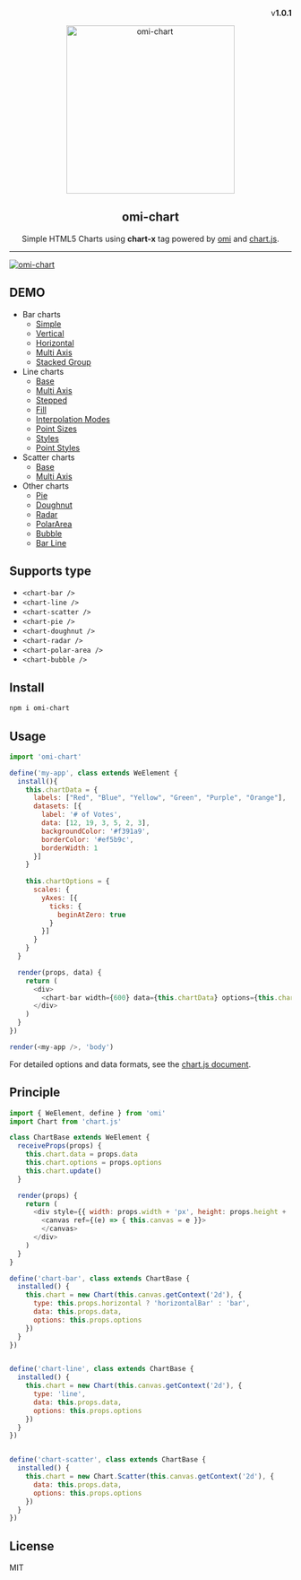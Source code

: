 ﻿<p align="right">v<strong>1.0.1</strong></p>
<p align="center"><img src="./assets/omi-chart.svg" alt="omi-chart" width="300"/></p>
<h2 align="center">omi-chart</h2>
<p  align="center">Simple HTML5 Charts using <strong>chart-x</strong> tag powered by <a href="https://github.com/Tencent/omi">omi</a> and <a href="https://www.chartjs.org/" rel="nofollow">chart.js</a>.</p>

---

[![omi-chart](./assets/omi-chart2.png)](https://tencent.github.io/omi/packages/omi-chart/repl/index.html)

## DEMO

- Bar charts
  - [Simple](https://tencent.github.io/omi/packages/omi-chart/repl/index.html)
  - [Vertical](https://tencent.github.io/omi/packages/omi-chart/repl/bar-vertical.html)
  - [Horizontal](https://tencent.github.io/omi/packages/omi-chart/repl/bar-horizontal.html)
  - [Multi Axis](https://tencent.github.io/omi/packages/omi-chart/repl/bar-multi-axis.html)
  - [Stacked Group](https://tencent.github.io/omi/packages/omi-chart/repl/bar-stacked-group.html)
- Line charts
  - [Base](https://tencent.github.io/omi/packages/omi-chart/repl/line-base.html)
  - [Multi Axis](https://tencent.github.io/omi/packages/omi-chart/repl/line-multi-axis.html)
  - [Stepped](https://tencent.github.io/omi/packages/omi-chart/repl/line-stepped.html)
  - [Fill](https://tencent.github.io/omi/packages/omi-chart/repl/line-fill.html)
  - [Interpolation Modes](https://tencent.github.io/omi/packages/omi-chart/repl/line-interpolation-modes.html)
  - [Point Sizes](https://tencent.github.io/omi/packages/omi-chart/repl/line-point-sizes.html)
  - [Styles](https://tencent.github.io/omi/packages/omi-chart/repl/line-styles.html)    
  - [Point Styles](https://tencent.github.io/omi/packages/omi-chart/repl/line-point-styles.html)    
- Scatter charts
  - [Base](https://tencent.github.io/omi/packages/omi-chart/repl/scatter-base.html)
  - [Multi Axis](https://tencent.github.io/omi/packages/omi-chart/repl/radar-multi-axis.html)
- Other charts
  - [Pie](https://tencent.github.io/omi/packages/omi-chart/repl/pie.html)
  - [Doughnut](https://tencent.github.io/omi/packages/omi-chart/repl/doughnut.html)
  - [Radar](https://tencent.github.io/omi/packages/omi-chart/repl/radar.html)
  - [PolarArea](https://tencent.github.io/omi/packages/omi-chart/repl/polar-area.html)
  - [Bubble](https://tencent.github.io/omi/packages/omi-chart/repl/bubble.html)
  - [Bar Line](https://tencent.github.io/omi/packages/omi-chart/repl/bar-line.html)

## Supports type

* `<chart-bar />`
* `<chart-line />`
* `<chart-scatter />`
* `<chart-pie />`
* `<chart-doughnut />`
* `<chart-radar />`
* `<chart-polar-area />`
* `<chart-bubble />`

## Install

```bash
npm i omi-chart
```

## Usage

```js
import 'omi-chart'

define('my-app', class extends WeElement {
  install(){
    this.chartData = {
      labels: ["Red", "Blue", "Yellow", "Green", "Purple", "Orange"],
      datasets: [{
        label: '# of Votes',
        data: [12, 19, 3, 5, 2, 3],
        backgroundColor: '#f391a9',
        borderColor: '#ef5b9c',
        borderWidth: 1
      }]
    }
    
    this.chartOptions = {
      scales: {
        yAxes: [{
          ticks: {
            beginAtZero: true
          }
        }]
      }
    }
  }

  render(props, data) {
    return (
      <div>
        <chart-bar width={600} data={this.chartData} options={this.chartOptions} />
      </div>
    )
  }
})

render(<my-app />, 'body')
```

For detailed options and data formats, see the [chart.js document](https://www.chartjs.org/docs/latest/).

## Principle

```js
import { WeElement, define } from 'omi'
import Chart from 'chart.js'

class ChartBase extends WeElement {
  receiveProps(props) {
    this.chart.data = props.data
    this.chart.options = props.options
    this.chart.update()
  }

  render(props) {
    return (
      <div style={{ width: props.width + 'px', height: props.height + 'px' }}>
        <canvas ref={(e) => { this.canvas = e }}>
        </canvas>
      </div>
    )
  }
}

define('chart-bar', class extends ChartBase {
  installed() {
    this.chart = new Chart(this.canvas.getContext('2d'), {
      type: this.props.horizontal ? 'horizontalBar' : 'bar',
      data: this.props.data,
      options: this.props.options
    })
  }
})


define('chart-line', class extends ChartBase {
  installed() {
    this.chart = new Chart(this.canvas.getContext('2d'), {
      type: 'line',
      data: this.props.data,
      options: this.props.options
    })
  }
})


define('chart-scatter', class extends ChartBase {
  installed() {
    this.chart = new Chart.Scatter(this.canvas.getContext('2d'), {
      data: this.props.data,
      options: this.props.options
    })
  }
})
```

## License

MIT
